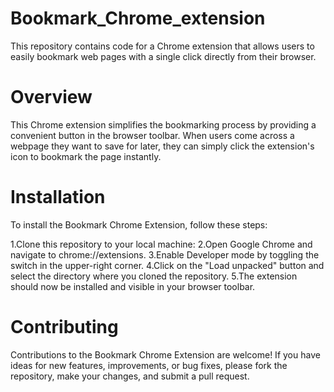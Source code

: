 # Bookmark_Chrome_extension
This repository contains code for a Chrome extension that allows users to easily bookmark web pages with a single click directly from their browser.

# Overview
This Chrome extension simplifies the bookmarking process by providing a convenient button in the browser toolbar. When users come across a webpage they want to save for later, they can simply click the extension's icon to bookmark the page instantly.

# Installation
To install the Bookmark Chrome Extension, follow these steps:

1.Clone this repository to your local machine:
2.Open Google Chrome and navigate to chrome://extensions.
3.Enable Developer mode by toggling the switch in the upper-right corner.
4.Click on the "Load unpacked" button and select the directory where you cloned the repository.
5.The extension should now be installed and visible in your browser toolbar.

# Contributing
Contributions to the Bookmark Chrome Extension are welcome! If you have ideas for new features, improvements, or bug fixes, please fork the repository, make your changes, and submit a pull request.
